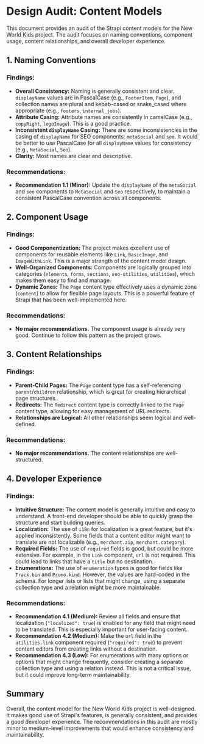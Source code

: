 # Design Audit: Content Models

This document provides an audit of the Strapi content models for the New World Kids project. The audit focuses on naming conventions, component usage, content relationships, and overall developer experience.

## 1. Naming Conventions

### Findings:

*   **Overall Consistency:** Naming is generally consistent and clear. `displayName` values are in PascalCase (e.g., `FooterItem`, `Page`), and collection names are plural and kebab-cased or snake_cased where appropriate (e.g., `footers`, `internal_jobs`).
*   **Attribute Casing:** Attribute names are consistently in camelCase (e.g., `copyRight`, `logoImage`). This is a good practice.
*   **Inconsistent `displayName` Casing:** There are some inconsistencies in the casing of `displayName` for SEO components: `metaSocial` and `seo`. It would be better to use PascalCase for all `displayName` values for consistency (e.g., `MetaSocial`, `Seo`).
*   **Clarity:** Most names are clear and descriptive.

### Recommendations:

*   **Recommendation 1.1 (Minor):** Update the `displayName` of the `metaSocial` and `seo` components to `MetaSocial` and `Seo` respectively, to maintain a consistent PascalCase convention across all components.

## 2. Component Usage

### Findings:

*   **Good Componentization:** The project makes excellent use of components for reusable elements like `Link`, `BasicImage`, and `ImageWithLink`. This is a major strength of the content model design.
*   **Well-Organized Components:** Components are logically grouped into categories (`elements`, `forms`, `sections`, `seo-utilities`, `utilities`), which makes them easy to find and manage.
*   **Dynamic Zones:** The `Page` content type effectively uses a dynamic zone (`content`) to allow for flexible page layouts. This is a powerful feature of Strapi that has been well-implemented here.

### Recommendations:

*   **No major recommendations.** The component usage is already very good. Continue to follow this pattern as the project grows.

## 3. Content Relationships

### Findings:

*   **Parent-Child Pages:** The `Page` content type has a self-referencing `parent`/`children` relationship, which is great for creating hierarchical page structures.
*   **Redirects:** The `Redirect` content type is correctly linked to the `Page` content type, allowing for easy management of URL redirects.
*   **Relationships are Logical:** All other relationships seem logical and well-defined.

### Recommendations:

*   **No major recommendations.** The content relationships are well-structured.

## 4. Developer Experience

### Findings:

*   **Intuitive Structure:** The content model is generally intuitive and easy to understand. A front-end developer should be able to quickly grasp the structure and start building queries.
*   **Localization:** The use of `i18n` for localization is a great feature, but it's applied inconsistently. Some fields that a content editor might want to translate are not localizable (e.g., `merchant.zip`, `merchant.category`).
*   **Required Fields:** The use of `required` fields is good, but could be more extensive. For example, in the `Link` component, `url` is not required. This could lead to links that have a `title` but no destination.
*   **Enumerations:** The use of `enumeration` types is good for fields like `Track.bin` and `Promo.kind`. However, the values are hard-coded in the schema. For longer lists or lists that might change, using a separate collection type and a relation might be more maintainable.

### Recommendations:

*   **Recommendation 4.1 (Medium):** Review all fields and ensure that localization (`"localized": true`) is enabled for any field that might need to be translated. This is especially important for user-facing content.
*   **Recommendation 4.2 (Medium):** Make the `url` field in the `utilities.link` component required (`"required": true`) to prevent content editors from creating links without a destination.
*   **Recommendation 4.3 (Low):** For enumerations with many options or options that might change frequently, consider creating a separate collection type and using a relation instead. This is not a critical issue, but it could improve long-term maintainability.

## Summary

Overall, the content model for the New World Kids project is well-designed. It makes good use of Strapi's features, is generally consistent, and provides a good developer experience. The recommendations in this audit are mostly minor to medium-level improvements that would enhance consistency and maintainability.
